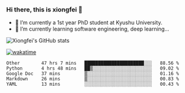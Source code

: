 ### Hi there, this is xiongfei 👋


- 🔭 I’m currently a 1st year PhD student at Kyushu University.
- 🌱 I’m currently learning software engineering, deep learning...

<!--
**Toma62299781/Toma62299781** is a ✨ _special_ ✨ repository because its `README.md` (this file) appears on your GitHub profile.
Here are some ideas to get you started:
-->

![Xiongfei's GitHub stats](https://github-readme-stats.vercel.app/api?username=Toma62299781)


[![wakatime](https://wakatime.com/badge/user/9e8d5516-d162-43e7-9563-87295d455a71.svg)](https://wakatime.com/@9e8d5516-d162-43e7-9563-87295d455a71)

<!--START_SECTION:waka-->
```text
Other        47 hrs 7 mins   ██████████████████████░░░   88.56 % 
Python       4 hrs 48 mins   ██▒░░░░░░░░░░░░░░░░░░░░░░   09.02 % 
Google Doc   37 mins         ▒░░░░░░░░░░░░░░░░░░░░░░░░   01.16 % 
Markdown     26 mins         ▒░░░░░░░░░░░░░░░░░░░░░░░░   00.83 % 
YAML         13 mins         ░░░░░░░░░░░░░░░░░░░░░░░░░   00.43 % 
```
<!--END_SECTION:waka-->

